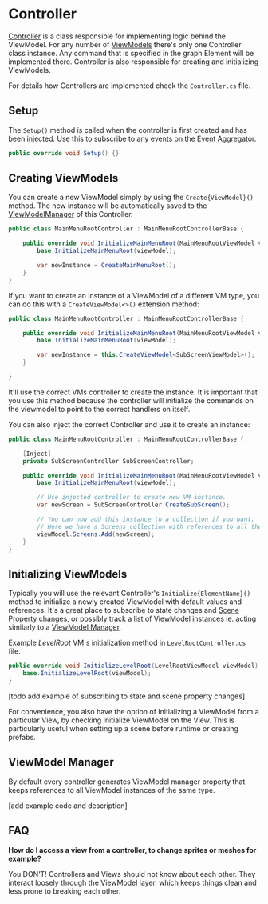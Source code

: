 # Controller

[Controller](Controller) is a class responsible for implementing logic behind the ViewModel. For any number of [ViewModels](viewmodels.md) there's only one Controller class instance. Any command that is specified in the graph Element will be implemented there. Controller is also responsible for creating and initializing ViewModels.

For details how Controllers are implemented check the `Controller.cs` file.

## Setup

The `Setup()` method is called when the controller is first created and has been injected. Use this to subscribe to any events on the [Event Aggregator](event-aggregator.md).

```csharp
public override void Setup() {}
```

## Creating ViewModels

You can create a new ViewModel simply by using the `Create{ViewModel}()` method. The new instance will be automatically saved to the [ViewModelManager](viewmodelmanager.md) of this Controller.

```csharp
public class MainMenuRootController : MainMenuRootControllerBase {

    public override void InitializeMainMenuRoot(MainMenuRootViewModel viewModel) {
        base.InitializeMainMenuRoot(viewModel);

        var newInstance = CreateMainMenuRoot();
    }
}
```

If you want to create an instance of a ViewModel of a different VM type, you can do this with a `CreateViewModel<>()` extension method:

```csharp
public class MainMenuRootController : MainMenuRootControllerBase {

    public override void InitializeMainMenuRoot(MainMenuRootViewModel viewModel) {
        base.InitializeMainMenuRoot(viewModel);

        var newInstance = this.CreateViewModel<SubScreenViewModel>();
    }

}
```

It'll use the correct VMs controller to create the instance. It is important that you use this method because the controller will initialize the commands on the viewmodel to point to the correct handlers on itself.

You can also inject the correct Controller and use it to create an instance:

```csharp
public class MainMenuRootController : MainMenuRootControllerBase {

    [Inject]
    private SubScreenController SubScreenController;

    public override void InitializeMainMenuRoot(MainMenuRootViewModel viewModel) {
        base.InitializeMainMenuRoot(viewModel);

        // Use injected controller to create new VM instance.
        var newScreen = SubScreenController.CreateSubScreen();

        // You can now add this instance to a collection if you want.
        // Here we have a Screens collection with references to all the screens used in the game's main menu.
        viewModel.Screens.Add(newScreen);
    }
}
```

## Initializing ViewModels

Typically you will use the relevant Controller's `Initialize{ElementName}()` method to initialize a newly created ViewModel with default values and references. It's a great place to subscribe to state changes and [Scene Property](scene-properties.md) changes, or possibly track a list of ViewModel instances ie. acting similarly to a [ViewModel Manager](viewmodelmanager.md).

Example _LevelRoot_ VM's initialization method in `LevelRootController.cs` file.

```csharp
public override void InitializeLevelRoot(LevelRootViewModel viewModel) {
    base.InitializeLevelRoot(viewModel);
}
```

[todo add example of subscribing to state and scene property changes]

For convenience, you also have the option of Initializing a ViewModel from a particular View, by checking Initialize ViewModel on the View. This is particularly useful when setting up a scene before runtime or creating prefabs.

## ViewModel Manager

By default every controller generates ViewModel manager property that keeps references to all ViewModel instances of the same type.

[add example code and description]

## FAQ

**How do I access a view from a controller, to change sprites or meshes for example?**

You DON’T! Controllers and Views should not know about each other. They interact loosely through the ViewModel layer, which keeps things clean and less prone to breaking each other.

